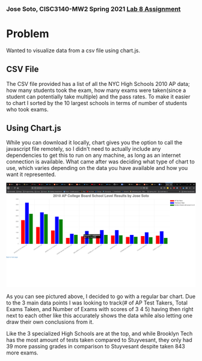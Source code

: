 ### Jose Soto, CISC3140-MW2 Spring 2021 [Lab 8 Assignment](https://docs.google.com/document/d/1QEY7TIOFiuRjIoyuFgMYE39ZiS-jy-76c57QMyDIHfc/edit)

# Problem

Wanted to visualize data from a csv file using chart.js.

## CSV File

The CSV file provided has a list of all the NYC High Schools 2010 AP data; how many students took the exam, how many exams were taken(since a student can potentially take multiple) and the pass rates.  To make it easier to chart I sorted by the 10 largest schools in terms of number of students who took exams.

## Using Chart.js

While you can download it locally, chart gives you the option to call the javascript file remotely, so I didn't need to actually include any dependencies to get this to run on any machine, as long as an internet connection is available.  What came after was deciding what type of chart to use, which varies depending on the data you have available and how you want it represented.

![](screenshot.png)

As you can see pictured above, I decided to go with a regular bar chart.  Due to the 3 main data points I was looking to track(# of AP Test Takers, Total Exams Taken, and Number of Exams with scores of 3 4 5) having then right next to each other like this accurately shows the data while also letting one draw their own conclusions from it.  

Like the 3 specialized High Schools are at the top, and while Brooklyn Tech has the most amount of tests taken compared to Stuyvesant, they only had 39 more passing grades in comparison to Stuyvesant despite taken 843 more exams.